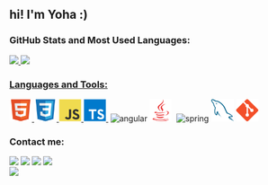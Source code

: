 
## hi! I'm  Yoha :)

<div>

### GitHub Stats and Most Used Languages:
 
  <div>
  <a href="https://github.com/Yehokhananlima">
  <img height="160em" src="https://github-readme-stats.vercel.app/api?username=Yehokhananlima&show_icons=true&theme=gotham&include_all_commits=true&count_private=true"/>
  <img height="160em" src="https://github-readme-stats.vercel.app/api/top-langs/?username=Yehokhananlima&layout=compact&langs_count=16&theme=gotham"/>
<div>

   </div> 
 <h3 align="left">Languages and Tools:</h3>

<p align="left">
  <img height="40" src="https://raw.githubusercontent.com/devicons/devicon/master/icons/html5/html5-original.svg">
       <img height="40" src="https://raw.githubusercontent.com/devicons/devicon/master/icons/css3/css3-original.svg">
       <img height="40" src="https://raw.githubusercontent.com/devicons/devicon/master/icons/javascript/javascript-original.svg">
 <a href="https://www.typescriptlang.org/" target="_blank"> <img src="https://raw.githubusercontent.com/devicons/devicon/master/icons/typescript/typescript-original.svg" alt="typescript" width="40" height="40"/> </a>
 <img href="https://angular.io" target="_blank"> 
 <img src="https://avatars.githubusercontent.com/u/139426?s=200&v=4" alt="angular" width="40" height="40"/> </a>
   
 <img height="40" src="https://raw.githubusercontent.com/devicons/devicon/master/icons/java/java-plain.svg">
   <img href="https://spring.io/" target="_blank"> <img src="https://www.vectorlogo.zone/logos/springio/springio-icon.svg" alt="spring" width="40" height="40" alt="spring" width="40" height="40"/> </a>
      <img height="40" src="https://raw.githubusercontent.com/devicons/devicon/master/icons/mysql/mysql-original.svg">
    <img height="40" src="https://raw.githubusercontent.com/devicons/devicon/master/icons/git/git-original.svg">
  


   
    
</p>


### Contact me:

 <div>
   <a href="https://discord.gg/TufbyR7x" target="_blank"><img src="https://img.shields.io/badge/Discord-7289DA?style=for-the-badge&logo=discord&logoColor=white" target="_blank"></a> 
  <a href = "mailto: yoha.limaa@gmail.com"><img src="https://img.shields.io/badge/-Gmail-%23EA4335?style=for-the-badge&logo=gmail&logoColor=white" target="_blank"></a>
  <a href="https://www.linkedin.com/in/yehokhanan-lima/" target="_blank"><img src="https://img.shields.io/badge/-LinkedIn-%230077B5?style=for-the-badge&logo=linkedin&logoColor=white" target="_blank"></a>
 <a href="https://instagram.com/yoha_nann" target="_blank"><img src="https://img.shields.io/badge/-Instagram-%23E4405F?style=for-the-badge&logo=instagram&logoColor=white"  target="_blank"></a>
</div>

<img src="https://raw.githubusercontent.com/Sutil/Sutil/2b2fad3bf54522bb30c8c170591fc68ff51b69e6/github-contribution-grid-snake2.svg">




 
